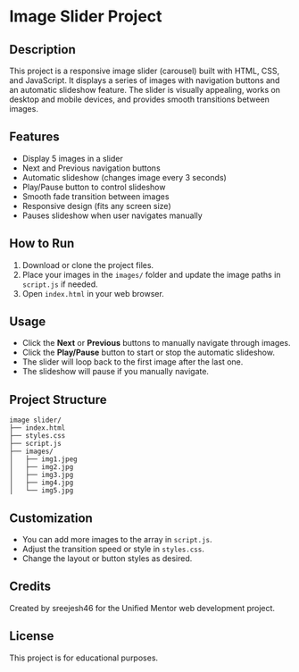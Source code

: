 # Image Slider Project

## Description
This project is a responsive image slider (carousel) built with HTML, CSS, and JavaScript. It displays a series of images with navigation buttons and an automatic slideshow feature. The slider is visually appealing, works on desktop and mobile devices, and provides smooth transitions between images.

## Features
- Display 5 images in a slider
- Next and Previous navigation buttons
- Automatic slideshow (changes image every 3 seconds)
- Play/Pause button to control slideshow
- Smooth fade transition between images
- Responsive design (fits any screen size)
- Pauses slideshow when user navigates manually

## How to Run
1. Download or clone the project files.
2. Place your images in the `images/` folder and update the image paths in `script.js` if needed.
3. Open `index.html` in your web browser.

## Usage
- Click the **Next** or **Previous** buttons to manually navigate through images.
- Click the **Play/Pause** button to start or stop the automatic slideshow.
- The slider will loop back to the first image after the last one.
- The slideshow will pause if you manually navigate.

## Project Structure
```
image slider/
├── index.html
├── styles.css
├── script.js
├── images/
│   ├── img1.jpeg
│   ├── img2.jpg
│   ├── img3.jpg
│   ├── img4.jpg
│   └── img5.jpg
```

## Customization
- You can add more images to the array in `script.js`.
- Adjust the transition speed or style in `styles.css`.
- Change the layout or button styles as desired.

## Credits
Created by sreejesh46 for the Unified Mentor web development project.

## License
This project is for educational purposes.

